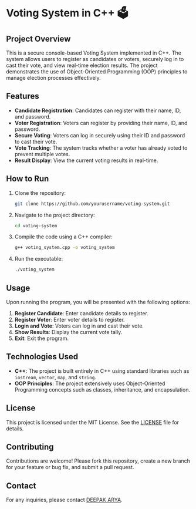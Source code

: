 # Voting System in C++ 🗳️

## Project Overview
This is a secure console-based Voting System implemented in C++. The system allows users to register as candidates or voters, securely log in to cast their vote, and view real-time election results. The project demonstrates the use of Object-Oriented Programming (OOP) principles to manage election processes effectively.

## Features
- **Candidate Registration**: Candidates can register with their name, ID, and password.
- **Voter Registration**: Voters can register by providing their name, ID, and password.
- **Secure Voting**: Voters can log in securely using their ID and password to cast their vote.
- **Vote Tracking**: The system tracks whether a voter has already voted to prevent multiple votes.
- **Result Display**: View the current voting results in real-time.

## How to Run
1. Clone the repository:
    ```bash
    git clone https://github.com/yourusername/voting-system.git
    ```
2. Navigate to the project directory:
    ```bash
    cd voting-system
    ```
3. Compile the code using a C++ compiler:
    ```bash
    g++ voting_system.cpp -o voting_system
    ```
4. Run the executable:
    ```bash
    ./voting_system
    ```

## Usage
Upon running the program, you will be presented with the following options:

1. **Register Candidate**: Enter candidate details to register.
2. **Register Voter**: Enter voter details to register.
3. **Login and Vote**: Voters can log in and cast their vote.
4. **Show Results**: Display the current vote tally.
5. **Exit**: Exit the program.

## Technologies Used
- **C++**: The project is built entirely in C++ using standard libraries such as `iostream`, `vector`, `map`, and `string`.
- **OOP Principles**: The project extensively uses Object-Oriented Programming concepts such as classes, inheritance, and encapsulation.

## License
This project is licensed under the MIT License. See the [LICENSE](LICENSE) file for details.

## Contributing
Contributions are welcome! Please fork this repository, create a new branch for your feature or bug fix, and submit a pull request.

## Contact
For any inquiries, please contact [DEEPAK ARYA](mailto:learningwithiq@gmail.com).

